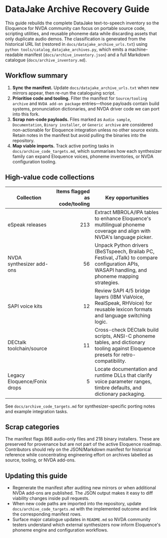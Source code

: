# DataJake Archive Recovery Guide

This guide rebuilds the complete DataJake text-to-speech inventory so the Eloquence for NVDA community can focus on portable
source code, scripting utilities, and reusable phoneme data while discarding assets that only duplicate audio demos. The
classification is generated from the historical URL list (restored in `docs/datajake_archive_urls.txt`) using
`python tools/catalog_datajake_archives.py`, which emits a machine-readable manifest (`docs/archive_inventory.json`) and a
full Markdown catalogue (`docs/archive_inventory.md`).

## Workflow summary

1. **Sync the manifest.** Update `docs/datajake_archive_urls.txt` when new mirrors appear, then re-run the cataloguing script.
2. **Prioritise code and tooling.** Filter the manifest for `Source/tooling archive` and `NVDA add-on package` entries—those
   payloads contain build systems, pronunciation dictionaries, and NVDA driver code we can port into this fork.
3. **Scrap non-code payloads.** Files marked as `Audio sample`, `Documentation`, `Binary installer`, or `Generic archive` are
   considered non-actionable for Eloquence integration unless no other source exists. Retain notes in the manifest but avoid
   pulling the binaries into the repository.
4. **Map viable imports.** Track active porting tasks in `docs/archive_code_targets.md`, which summarises how each synthesizer
   family can expand Eloquence voices, phoneme inventories, or NVDA configuration tooling.

## High-value code collections

| Collection | Items flagged as code/tooling | Key opportunities |
| --- | ---: | --- |
| eSpeak releases | 213 | Extract MBROLA/IPA tables to enhance Eloquence's multilingual phoneme coverage and align with NVDA's language picker. |
| NVDA synthesizer add-ons | 56 | Unpack Python drivers (BeSTspeech, Brailab PC, Festival, JTalk) to compare configuration APIs, WASAPI handling, and phoneme mapping strategies. |
| SAPI voice kits | 12 | Review SAPI 4/5 bridge layers (IBM ViaVoice, RealSpeak, RHVoice) for reusable lexicon formats and language switching logic. |
| DECtalk toolchain/source | 11 | Cross-check DECtalk build scripts, ANSI-C phoneme tables, and dictionary tooling against Eloquence presets for retro-compatibility. |
| Legacy Eloquence/Fonix drops | 5 | Locate documentation and runtime DLLs that clarify voice parameter ranges, timbre defaults, and dictionary packaging. |

See `docs/archive_code_targets.md` for synthesizer-specific porting notes and example integration tasks.

## Scrap categories

The manifest flags 868 audio-only files and 218 binary installers. These are preserved for provenance but are not part of the
active Eloquence roadmap. Contributors should rely on the JSON/Markdown manifest for historical reference while concentrating
engineering effort on archives labelled as source, tooling, or NVDA add-ons.

## Updating this guide

- Regenerate the manifest after auditing new mirrors or when additional NVDA add-ons are published. The JSON output makes it
easy to diff viability changes inside pull requests.
- When new code paths are imported into the repository, update `docs/archive_code_targets.md` with the implemented outcome and
link the corresponding manifest rows.
- Surface major catalogue updates in `README.md` so NVDA community testers understand which external synthesizers now inform
Eloquence's phoneme engine and configuration workflows.
